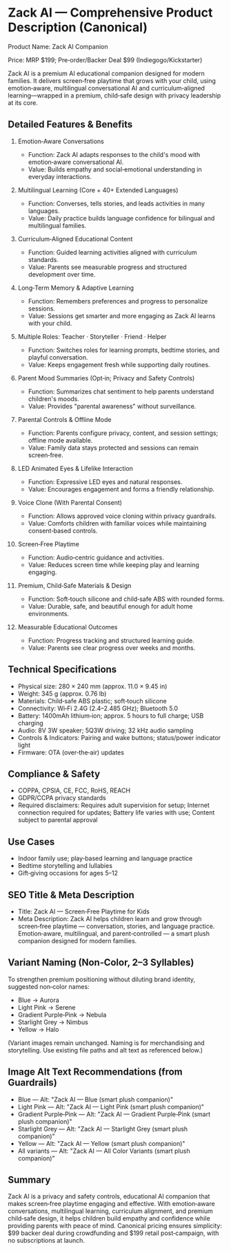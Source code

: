 # Zack AI — Comprehensive Product Description (Canonical)

Product Name: Zack AI Companion

Price: MRP $199; Pre‑order/Backer Deal $99 (Indiegogo/Kickstarter)

Zack AI is a premium AI educational companion designed for modern families. It delivers screen‑free playtime that grows with your child, using emotion‑aware, multilingual conversational AI and curriculum‑aligned learning—wrapped in a premium, child‑safe design with privacy leadership at its core.

## Detailed Features & Benefits

1. Emotion‑Aware Conversations
   - Function: Zack AI adapts responses to the child's mood with emotion‑aware conversational AI.
   - Value: Builds empathy and social‑emotional understanding in everyday interactions.

2. Multilingual Learning (Core + 40+ Extended Languages)
   - Function: Converses, tells stories, and leads activities in many languages.
   - Value: Daily practice builds language confidence for bilingual and multilingual families.

3. Curriculum‑Aligned Educational Content
   - Function: Guided learning activities aligned with curriculum standards.
   - Value: Parents see measurable progress and structured development over time.

4. Long‑Term Memory & Adaptive Learning
   - Function: Remembers preferences and progress to personalize sessions.
   - Value: Sessions get smarter and more engaging as Zack AI learns with your child.

5. Multiple Roles: Teacher · Storyteller · Friend · Helper
   - Function: Switches roles for learning prompts, bedtime stories, and playful conversation.
   - Value: Keeps engagement fresh while supporting daily routines.

6. Parent Mood Summaries (Opt‑in; Privacy and Safety Controls)
   - Function: Summarizes chat sentiment to help parents understand children's moods.
   - Value: Provides "parental awareness" without surveillance.

7. Parental Controls & Offline Mode
   - Function: Parents configure privacy, content, and session settings; offline mode available.
   - Value: Family data stays protected and sessions can remain screen‑free.

8. LED Animated Eyes & Lifelike Interaction
   - Function: Expressive LED eyes and natural responses.
   - Value: Encourages engagement and forms a friendly relationship.

9. Voice Clone (With Parental Consent)
   - Function: Allows approved voice cloning within privacy guardrails.
   - Value: Comforts children with familiar voices while maintaining consent‑based controls.

10. Screen‑Free Playtime
    - Function: Audio‑centric guidance and activities.
    - Value: Reduces screen time while keeping play and learning engaging.

11. Premium, Child‑Safe Materials & Design
    - Function: Soft‑touch silicone and child‑safe ABS with rounded forms.
    - Value: Durable, safe, and beautiful enough for adult home environments.

12. Measurable Educational Outcomes
    - Function: Progress tracking and structured learning guide.
    - Value: Parents see clear progress over weeks and months.

## Technical Specifications

- Physical size: 280 × 240 mm (approx. 11.0 × 9.45 in)
- Weight: 345 g (approx. 0.76 lb)
- Materials: Child‑safe ABS plastic; soft‑touch silicone
- Connectivity: Wi‑Fi 2.4G (2.4–2.485 GHz); Bluetooth 5.0
- Battery: 1400mAh lithium‑ion; approx. 5 hours to full charge; USB charging
- Audio: 8V 3W speaker; 5Q3W driving; 32 kHz audio sampling
- Controls & Indicators: Pairing and wake buttons; status/power indicator light
- Firmware: OTA (over‑the‑air) updates

## Compliance & Safety

- COPPA, CPSIA, CE, FCC, RoHS, REACH
- GDPR/CCPA privacy standards
- Required disclaimers: Requires adult supervision for setup; Internet connection required for updates; Battery life varies with use; Content subject to parental approval

## Use Cases

- Indoor family use; play‑based learning and language practice
- Bedtime storytelling and lullabies
- Gift‑giving occasions for ages 5–12

## SEO Title & Meta Description

- Title: Zack AI — Screen‑Free Playtime for Kids
- Meta Description: Zack AI helps children learn and grow through screen‑free playtime — conversation, stories, and language practice. Emotion‑aware, multilingual, and parent‑controlled — a smart plush companion designed for modern families.

## Variant Naming (Non‑Color, 2–3 Syllables)

To strengthen premium positioning without diluting brand identity, suggested non‑color names:
- Blue → Aurora
- Light Pink → Serene
- Gradient Purple‑Pink → Nebula
- Starlight Grey → Nimbus
- Yellow → Halo

(Variant images remain unchanged. Naming is for merchandising and storytelling. Use existing file paths and alt text as referenced below.)

## Image Alt Text Recommendations (from Guardrails)

- Blue — Alt: "Zack AI — Blue (smart plush companion)"
- Light Pink — Alt: "Zack AI — Light Pink (smart plush companion)"
- Gradient Purple‑Pink — Alt: "Zack AI — Gradient Purple‑Pink (smart plush companion)"
- Starlight Grey — Alt: "Zack AI — Starlight Grey (smart plush companion)"
- Yellow — Alt: "Zack AI — Yellow (smart plush companion)"
- All variants — Alt: "Zack AI — All Color Variants (smart plush companion)"

## Summary

Zack AI is a privacy and safety controls, educational AI companion that makes screen‑free playtime engaging and effective. With emotion‑aware conversations, multilingual learning, curriculum alignment, and premium child‑safe design, it helps children build empathy and confidence while providing parents with peace of mind. Canonical pricing ensures simplicity: $99 backer deal during crowdfunding and $199 retail post‑campaign, with no subscriptions at launch.
